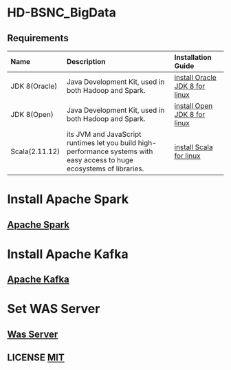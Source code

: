 # HD-BSNC_BigData

## Requirements

| Name | Description | Installation Guide |
| :-- | :-- | :-- |
| JDK 8(Oracle) | Java Development Kit, used in both Hadoop and Spark. | [install Oracle JDK 8 for linux](https://docs.oracle.com/javase/8/docs/technotes/guides/install/linux_jdk.html) |
| JDK 8(Open) | Java Development Kit, used in both Hadoop and Spark. | [install Open JDK 8 for linux](https://openjdk.java.net/install/index.html) |
| Scala(2.11.12) | its JVM and JavaScript runtimes let you build high-performance systems with easy access to huge ecosystems of libraries. | [install Scala for linux](https://github.com/scala/scala/releases/tag/v2.11.12) |


# Install Apache Spark

## [Apache Spark](https://github.com/bsnc-conlab/bigdata/blob/master/README_Spark.md)


# Install Apache Kafka
## [Apache Kafka](https://github.com/bsnc-conlab/bigdata/blob/master/README_Kafka.md)

# Set WAS Server
## [Was Server](https://github.com/bsnc-conlab/bigdata/blob/master/README_Was.md)

## LICENSE [MIT](LICENSE)